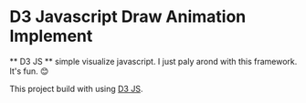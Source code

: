 # D3 Javascript Draw Animation Implement
** D3 JS ** simple visualize javascript.
I just paly arond with this framework. It's fun. :blush:

This project build with using [D3 JS](https://d3js.org/).



